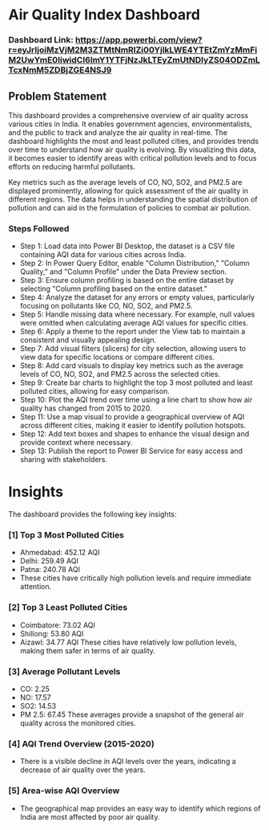 # Air Quality Index Dashboard
### Dashboard Link: https://app.powerbi.com/view?r=eyJrIjoiMzVjM2M3ZTMtNmRlZi00YjlkLWE4YTEtZmYzMmFiM2UwYmE0IiwidCI6ImY1YTFjNzJkLTEyZmUtNDIyZS04ODZmLTcxNmM5ZDBjZGE4NSJ9

## Problem Statement
This dashboard provides a comprehensive overview of air quality across various cities in India. It enables government agencies, environmentalists, and the public to track and analyze the air quality in real-time. The dashboard highlights the most and least polluted cities, and provides trends over time to understand how air quality is evolving. By visualizing this data, it becomes easier to identify areas with critical pollution levels and to focus efforts on reducing harmful pollutants.

Key metrics such as the average levels of CO, NO, SO2, and PM2.5 are displayed prominently, allowing for quick assessment of the air quality in different regions. The data helps in understanding the spatial distribution of pollution and can aid in the formulation of policies to combat air pollution.

### Steps Followed
- Step 1: Load data into Power BI Desktop, the dataset is a CSV file containing AQI data for various cities across India.
- Step 2: In Power Query Editor, enable "Column Distribution," "Column Quality," and "Column Profile" under the Data Preview section.
- Step 3: Ensure column profiling is based on the entire dataset by selecting "Column profiling based on the entire dataset."
- Step 4: Analyze the dataset for any errors or empty values, particularly focusing on pollutants like CO, NO, SO2, and PM2.5.
- Step 5: Handle missing data where necessary. For example, null values were omitted when calculating average AQI values for specific cities.
- Step 6: Apply a theme to the report under the View tab to maintain a consistent and visually appealing design.
- Step 7: Add visual filters (slicers) for city selection, allowing users to view data for specific locations or compare different cities.
- Step 8: Add card visuals to display key metrics such as the average levels of CO, NO, SO2, and PM2.5 across the selected cities.
- Step 9: Create bar charts to highlight the top 3 most polluted and least polluted cities, allowing for easy comparison.
- Step 10: Plot the AQI trend over time using a line chart to show how air quality has changed from 2015 to 2020.
- Step 11: Use a map visual to provide a geographical overview of AQI across different cities, making it easier to identify pollution hotspots.
- Step 12: Add text boxes and shapes to enhance the visual design and provide context where necessary.
- Step 13: Publish the report to Power BI Service for easy access and sharing with stakeholders.

# Insights
The dashboard provides the following key insights:

### [1] Top 3 Most Polluted Cities
- Ahmedabad: 452.12 AQI
- Delhi: 259.49 AQI
- Patna: 240.78 AQI
- These cities have critically high pollution levels and require immediate attention.

### [2] Top 3 Least Polluted Cities
- Coimbatore: 73.02 AQI
- Shillong: 53.80 AQI
- Aizawl: 34.77 AQI
These cities have relatively low pollution levels, making them safer in terms of air quality.

### [3] Average Pollutant Levels
- CO: 2.25
- NO: 17.57
- SO2: 14.53
- PM 2.5: 67.45
These averages provide a snapshot of the general air quality across the monitored cities.

### [4] AQI Trend Overview (2015-2020)
- There is a visible decline in AQI levels over the years, indicating a decrease of air quality over the years.

### [5] Area-wise AQI Overview
- The geographical map provides an easy way to identify which regions of India are most affected by poor air quality.

